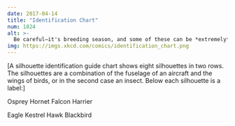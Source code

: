 ```yaml
---
date: 2017-04-14
title: "Identification Chart"
num: 1824
alt: >-
  Be careful—it's breeding season, and some of these can be *extremely* defensive of their nests.
img: https://imgs.xkcd.com/comics/identification_chart.png
---
```

[A silhouette identification guide chart shows eight silhouettes in two rows. The silhouettes are a combination of the fuselage of an aircraft and the wings of birds, or in the second case an insect. Below each silhouette is a label:]

Osprey Hornet Falcon Harrier

Eagle Kestrel Hawk Blackbird